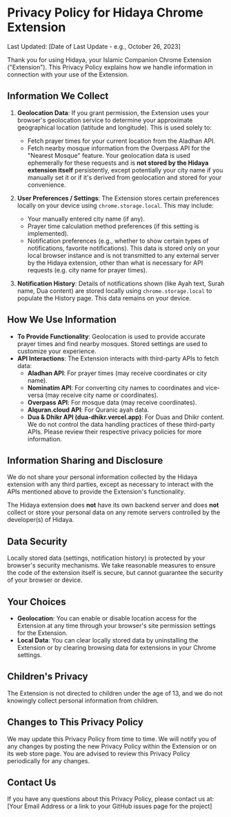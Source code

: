 # Privacy Policy for Hidaya Chrome Extension

Last Updated: [Date of Last Update - e.g., October 26, 2023]

Thank you for using Hidaya, your Islamic Companion Chrome Extension ("Extension"). This Privacy Policy explains how we handle information in connection with your use of the Extension.

## Information We Collect

1.  **Geolocation Data**: If you grant permission, the Extension uses your browser's geolocation service to determine your approximate geographical location (latitude and longitude). This is used solely to:
    *   Fetch prayer times for your current location from the Aladhan API.
    *   Fetch nearby mosque information from the Overpass API for the "Nearest Mosque" feature.
    Your geolocation data is used ephemerally for these requests and is **not stored by the Hidaya extension itself** persistently, except potentially your city name if you manually set it or if it's derived from geolocation and stored for your convenience.

2.  **User Preferences / Settings**: The Extension stores certain preferences locally on your device using `chrome.storage.local`. This may include:
    *   Your manually entered city name (if any).
    *   Prayer time calculation method preferences (if this setting is implemented).
    *   Notification preferences (e.g., whether to show certain types of notifications, favorite notifications).
    This data is stored only on your local browser instance and is not transmitted to any external server by the Hidaya extension, other than what is necessary for API requests (e.g. city name for prayer times).

3.  **Notification History**: Details of notifications shown (like Ayah text, Surah name, Dua content) are stored locally using `chrome.storage.local` to populate the History page. This data remains on your device.

## How We Use Information

*   **To Provide Functionality**: Geolocation is used to provide accurate prayer times and find nearby mosques. Stored settings are used to customize your experience.
*   **API Interactions**: The Extension interacts with third-party APIs to fetch data:
    *   **Aladhan API**: For prayer times (may receive coordinates or city name).
    *   **Nominatim API**: For converting city names to coordinates and vice-versa (may receive city name or coordinates).
    *   **Overpass API**: For mosque data (may receive coordinates).
    *   **Alquran.cloud API**: For Quranic ayah data.
    *   **Dua & Dhikr API (dua-dhikr.vercel.app)**: For Duas and Dhikr content.
    We do not control the data handling practices of these third-party APIs. Please review their respective privacy policies for more information.

## Information Sharing and Disclosure

We do not share your personal information collected by the Hidaya extension with any third parties, except as necessary to interact with the APIs mentioned above to provide the Extension's functionality.

The Hidaya extension does **not** have its own backend server and does **not** collect or store your personal data on any remote servers controlled by the developer(s) of Hidaya.

## Data Security

Locally stored data (settings, notification history) is protected by your browser's security mechanisms. We take reasonable measures to ensure the code of the extension itself is secure, but cannot guarantee the security of your browser or device.

## Your Choices

*   **Geolocation**: You can enable or disable location access for the Extension at any time through your browser's site permission settings for the Extension.
*   **Local Data**: You can clear locally stored data by uninstalling the Extension or by clearing browsing data for extensions in your Chrome settings.

## Children's Privacy

The Extension is not directed to children under the age of 13, and we do not knowingly collect personal information from children.

## Changes to This Privacy Policy

We may update this Privacy Policy from time to time. We will notify you of any changes by posting the new Privacy Policy within the Extension or on its web store page. You are advised to review this Privacy Policy periodically for any changes.

## Contact Us

If you have any questions about this Privacy Policy, please contact us at: [Your Email Address or a link to your GitHub issues page for the project] 